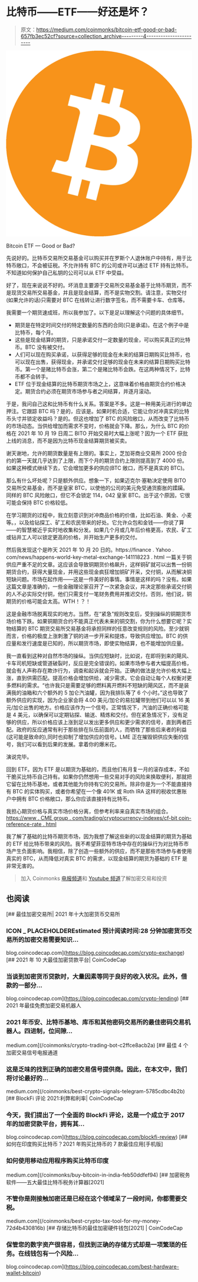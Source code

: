 # 比特币——ETF——好还是坏？

> 原文：<https://medium.com/coinmonks/bitcoin-etf-good-or-bad-657fb3ec52cf?source=collection_archive---------4----------------------->

![](img/79194fbd4ed2f66a5ffa531600a250c4.png)

Bitcoin ETF — Good or Bad?

先说好的。比特币交易所交易基金可以购买并在罗斯个人退休账户中持有，用于比特币敞口，不会被征税。不允许持有 BTC 的公司或许可以通过 ETF 持有比特币。不知道如何保护自己私钥的公司可以从 ETF 中受益。

好了，现在来说说不好的。坏消息主要源于交易所交易基金基于比特币期货，而不是现货交易所交易基金，并且是现金结算，而不是实物交割。请注意，实物交付(如果允许的话)只需要对 BTC 在线转让进行数字签名，而不需要卡车、仓库等。

我需要一个期货速成班，所以我参加了。以下是足以理解这个问题的具体细节。

*   期货是在特定时间交付的特定数量的东西的合同(只是承诺)。在这个例子中是比特币，每个月。
*   这些是现金结算的期货，只是承诺交付一定数量的现金，可以购买真正的比特币。BTC 没有被交付。
*   人们可以现在购买承诺，以获得足够的现金在未来的结算日期购买比特币，也可以现在出售，获得现金，并承诺交付足够的现金在未来的结算日期购买比特币。第一个是赌比特币会涨，第二个是赌比特币会跌。在这两种情况下，比特币都不会转手。
*   ETF 位于现金结算的比特币期货市场之上，这意味着价格由期货合约价格决定。期货合约必须在期货市场参与者之间结算，并逐月滚动。

于是，我问自己这和比特币有什么关系。答案是不多。这是一种用美元进行的单边押注。它跟踪 BTC 吗？是的，应该是。如果时机合适，它能让你对冲真实的比特币头寸并锁定收益吗？是的。但这也增加了 BTC 的风险敞口，从而改变了比特币的市场动态。当供给增加而需求不变时，价格就会下降。那么，为什么 BTC 的价格在 2021 年 10 月 19 日周二 BITO 开始交易时大幅上涨呢？因为一个 ETF 获批上线的消息，而不是因为比特币现金结算期货被买卖。

谢天谢地，允许的期货数量是有上限的。事实上，芝加哥商业交易所 2000 份合约的第一天就几乎达到了上限，而下个月的期货合约上限则提高到了 4000 份。如果这种模式继续下去，它会增加更多的供应(BTC 敞口，而不是真实的 BTC)。

那么有什么坏处呢？只是额外供应。想象一下，如果迈克尔·塞勒决定使用 BITO 交易所交易基金，而不是皇家 BTC，以使他的公司的美元免受通货膨胀的蹂躏。同样的 BTC 风险敞口，但它不会锁定 114，042 皇家 BTC。出于这个原因，它很可能会保持 BTC 价格较低。

在学习期货的过程中，我立刻意识到对冲商品价格的价值，比如石油、黄金、小麦等。，以及给钻探工、矿工和农民带来的好处。它允许众包和金钱——你说了算——的智慧被近乎实时地收集和分发。如果几个月或几年后价格更高，农民、矿工或钻井工人可以锁定更高的价格，并开始生产更多的交付。

然后我发现这个是昨天 2021 年 10 月 20 日的。https://finance . Yahoo . com/news/happens-world-key-metal-exchange-141118223 . html 一篇关于铜供应严重不足的文章。这应该会导致铜期货价格飙升，这样铜矿就可以出售一份铜期货合约，获得大量现金，并用这些现金疯狂增加铜矿开采，交付铜，从而解决铜短缺问题。市场在起作用——这是一件美好的事情。事情是这样的吗？没有。如果这篇文章是准确的，一些金融理论家召开了一次紧急会议，并决定那些承诺交付铜的人不必实际交付铜，他们只需支付一笔财务费用并推迟交付。否则，他们说，铜期货的价格可能会太高。WTH！？！

这是金融市场脱离现实的地方。当然，在“紧急”规则改变后，受到操纵的铜期货市场价格下跌。如果铜期货合约不能真正代表未来的铜交割，你为什么想要它呢？实物结算的 BTC 期货交易所交易基金将承担同样的任意改变规则的风险。至少就铜而言，价格的极度上涨刺激了铜的进一步开采和提炼，导致供应增加。BTC 的供应量和发行速度是已知的，所以期货市场，即使实物结算，也不能增加供应量。

我一直看到这种对自然市场的操纵。当供应短缺时，比如说，在即将到来的飓风、卡车司机短缺或管道破裂时，反应是完全错误的。如果市场参与者大幅提高价格，就会有人声称存在欺诈行为，调查和起诉就会开始。正确的做法是允许价格大幅上涨，直到供需匹配。提高价格会增加供给，减少需求。它会自动让每个人权衡对更多燃料的需求。“也许我只是需要足够的燃料离开燃料不短缺的飓风区，而不是装满我的油箱和六个额外的 5 加仑汽油罐，因为我排队等了 6 个小时。”这也导致了额外供应的实现，因为企业家会将 4.00 美元/加仑的易拉罐带到他们可以以 16 美元/加仑出售的地方。价格应该作为一个信号。正常情况下，汽油的正确价格可能是 4 美元，以确保可以定期钻探、输送、精炼和交付。但在紧急情况下，没有足够的供应，所以价格应该上涨到足以发出更多供应和更少需求的信号，直到两者匹配。政府的反应通常有利于那些排在队伍前面的人，而牺牲了那些后来者的利益(这可能是致命的),同时也抑制了增加供应的信号。LME 正在摧毁铜供应失衡的信号，我们可以看到后果的发展。拿着你的爆米花。

演说完毕。

回到 ETF。因为 ETF 是以期货为基础的，而且他们有月复一月的滚存成本，不如干脆买比特币自己持有。如果你仍然想用一些交易对手的风险来换取便利，那就把它留在比特币基地，或者其他能为你持有它的交易所。除非你是为一个不能直接持有 BTC 的实体购买，或者你希望在一个像 401K 或 Roth IRA 这样的税收优惠账户中拥有 BTC 价格敞口，那么你应该直接持有比特币。

我担心期货价格与真实市场价格分离，但参考利率来自真实市场的组合。[https://www . CME group . com/trading/cryptocurrency-indexes/cf-bit coin-reference-rate . html](https://www.cmegroup.com/trading/cryptocurrency-indices/cf-bitcoin-reference-rate.html)

我了解了基础的比特币期货市场，因为我想了解这些新的以现金结算的期货为基础的 ETF 给比特币带来的风险。我不希望菲亚特市场中存在的操纵行为对比特币市场产生负面影响。我相信，除了创造一些额外的供应，而不是那些市场参与者使用真实的 BTC，从而降低对真实 BTC 的需求，以现金结算的期货为基础的 ETF 是非常无害的。

> 加入 Coinmonks [电报频道](https://t.me/coincodecap)和 [Youtube 频道](https://www.youtube.com/c/coinmonks/videos)了解加密交易和投资

## 也阅读

[](https://blog.coincodecap.com/crypto-exchange) [## 最佳加密交易所| 2021 年十大加密货币交易所

### ICON _ PLACEHOLDEREstimated 预计阅读时间:28 分钟加密货币交易所的加密交易需要知识…

blog.coincodecap.com](https://blog.coincodecap.com/crypto-exchange) [](https://blog.coincodecap.com/crypto-lending) [## 2021 年 10 大最佳加密贷款平台| CoinCodeCap

### 当谈到加密货币贷款时，大量因素等同于良好的收入状况。此外，借款的一部分…

blog.coincodecap.com](https://blog.coincodecap.com/crypto-lending) [](/coinmonks/crypto-trading-bot-c2ffce8acb2a) [## 2021 年最佳免费加密交易机器人

### 2021 年币安、比特币基地、库币和其他密码交易所的最佳密码交易机器人。四进制，位间隙…

medium.com](/coinmonks/crypto-trading-bot-c2ffce8acb2a) [](/coinmonks/best-crypto-signals-telegram-5785cdbc4b2b) [## 最佳 4 个加密交易信号电报通道

### 这是乏味的找到正确的加密交易信号提供商。因此，在本文中，我们将讨论最好的…

medium.com](/coinmonks/best-crypto-signals-telegram-5785cdbc4b2b) [](https://blog.coincodecap.com/blockfi-review) [## BlockFi 评论 2021:利弊和利率| CoinCodeCap

### 今天，我们提出了一个全面的 BlockFi 评论，这是一个成立于 2017 年的加密贷款平台，拥有其…

blog.coincodecap.com](https://blog.coincodecap.com/blockfi-review) [](/coinmonks/buy-bitcoin-in-india-feb50ddfef94) [## 如何在印度购买比特币？2021 年购买比特币的 7 款最佳应用[手机版]

### 如何使用移动应用程序购买比特币印度

medium.com](/coinmonks/buy-bitcoin-in-india-feb50ddfef94) [](/coinmonks/best-crypto-tax-tool-for-my-money-72d4b430816b) [## 加密税务软件——五大最佳比特币税务计算器[2021]

### 不管你是刚接触加密还是已经在这个领域呆了一段时间，你都需要交税。

medium.com](/coinmonks/best-crypto-tax-tool-for-my-money-72d4b430816b) [](https://blog.coincodecap.com/best-hardware-wallet-bitcoin) [## 存储比特币的最佳加密硬件钱包[2021] | CoinCodeCap

### 保管您的数字资产很容易，但找到正确的存储方式却是一项繁琐的任务。在线钱包有一个风险…

blog.coincodecap.com](https://blog.coincodecap.com/best-hardware-wallet-bitcoin)